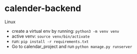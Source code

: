 # calender-backend

Linux
- create a virtual env by running: `python3 -m venv venv`
- active venv: `source venv/bin/activate`
- run: `pip install -r requirements.txt`
- Go to calendar_project and run `python manage.py runserver`

